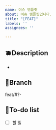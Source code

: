 ```yaml
---
name: 이슈 템플릿
about: 이슈 템플릿입니다.
title: "[FEAT]"
labels: ''
assignees: ''

---
```


## 🫐Description
- 

## 🍊Branch
feat/#?-

## 🍓To-do list
- [ ] 할 일
